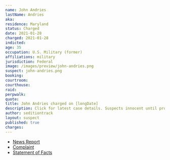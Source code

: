 ```yaml
---
name: John Andries
lastName: Andries
aka:
residence: Maryland
status: Charged
date: 2021-01-28
charged: 2021-01-28
indicted:
age: 35
occupation: U.S. Military (former)
affiliations: military
jurisdiction: Federal
image: /images/preview/john-andries.png
suspect: john-andries.png
booking:
courtroom:
courthouse:
raid:
perpwalk:
quote:
title: John Andries charged on [longDate]
description: Click for latest case details. Suspects innocent until proven guilty.
author: seditiontrack
layout: suspect
published: true
charges:
---
```

- [News Report]()
- [Complaint](https://beta.documentcloud.org/documents/20475087-2-8-21-us-v-john-andries-information)
- [Statement of Facts](https://extremism.gwu.edu/sites/g/files/zaxdzs2191/f/John%20Daniel%20Andries%20Statement%20of%20Facts.pdf)
